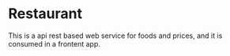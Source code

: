 # Restaurant

This is a api rest based web service for foods and prices, and it is consumed in a frontent app.
